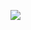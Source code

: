 ![](https://64.media.tumblr.com/b05b4a58c493ce8cbc14d7424cb978e2/tumblr_okdq40nGVl1vlb6q0o1_r3_500.gifv)
